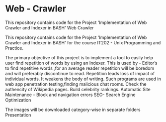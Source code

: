 # Web - Crawler
This repository contains code for the Project 'Implementation of Web Crawler and Indexer in BASH'
Web Crawler

This repository contains code for the Project 'Implementation of Web Crawler and Indexer in BASH' for the course IT202 - Unix Programming and Practice.

The primary objective of this project is to implement a tool to easily help user find repetition of words by using an Indexer.
This is used by - 
Editor’s to find repetitive words ,for an average reader repetition will be boredom and will preferably discontinue to read.
Repetition leads loss of impact of individual words. It weakens the body of writing.
Such programs are used in web app penetration testing,finding malicious chat rooms.
Check the authencity of Wikipedia pages.
Build celebrity rankings.
Automatic Site Maintenance – Block and navigation errors
SEO- Search Engine Optimization

The images will be downloaded category-wise in separate folders
Presentation
